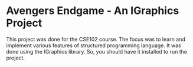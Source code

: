 # Avengers Endgame - An IGraphics Project

This project was done for the CSE102 course. The focus was to learn and implement various features of structured programming language. It was done using the IGraphics library. So, you should have it installed to run the project. 
